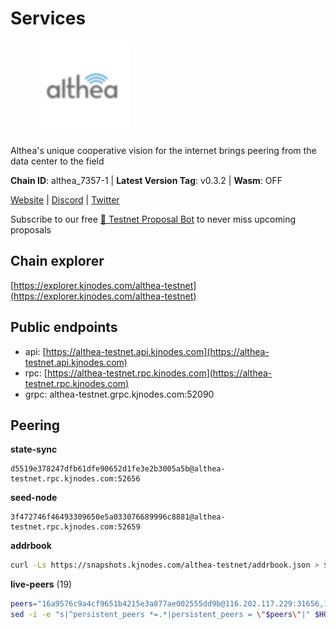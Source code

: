 # Services

<figure><img src="https://raw.githubusercontent.com/kj89/cosmos-images/main/logos/althea.png" width="150" alt=""><figcaption></figcaption></figure>

Althea's unique cooperative vision for the internet  brings peering from the data center to the field

**Chain ID**: althea_7357-1 | **Latest Version Tag**: v0.3.2 | **Wasm**: OFF

[Website](https://www.althea.net) | [Discord](https://discord.gg/ZTKWfpDs) | [Twitter](https://twitter.com/altheanetwork)



Subscribe to our free [🤖 Testnet Proposal Bot](https://t.me/kjnodes_testnet_proposal_bot) to never miss upcoming proposals


## Chain explorer
[https://explorer.kjnodes.com/althea-testnet](https://explorer.kjnodes.com/althea-testnet)

## Public endpoints

* api: [https://althea-testnet.api.kjnodes.com](https://althea-testnet.api.kjnodes.com)
* rpc: [https://althea-testnet.rpc.kjnodes.com](https://althea-testnet.rpc.kjnodes.com)
* grpc: althea-testnet.grpc.kjnodes.com:52090

## Peering

**state-sync**

```text
d5519e378247dfb61dfe90652d1fe3e2b3005a5b@althea-testnet.rpc.kjnodes.com:52656
```

**seed-node**

```text
3f472746f46493309650e5a033076689996c8881@althea-testnet.rpc.kjnodes.com:52659
```

**addrbook**
```bash
curl -Ls https://snapshots.kjnodes.com/althea-testnet/addrbook.json > $HOME/.althea/config/addrbook.json
```

**live-peers** (19)
```bash
peers="16a9576c9a4cf9651b4215e3a877ae002555dd9b@116.202.117.229:31656,18643335ebbf1119ef5da9bbb2b65ce651a47ef1@5.9.106.214:26676,27dc32e6a756ccb04ca4e1395008f18f5efeaf8e@162.55.1.2:31656,ba247bdf826a9636a8276d6a00d8004755f6bb18@162.19.238.210:26656,96320aaab7794933fddbc2bb101e54b8697c58e7@141.95.65.26:26656,5bad7ac6f006ee3b6f52dc91e85b5aae8e488233@194.163.149.53:26656,f6e3f995ba1c3ceed8bd556d9a23d2922d98a9a6@66.172.36.136:14656,d5519e378247dfb61dfe90652d1fe3e2b3005a5b@65.109.68.190:52656,83147260a704b75283ca6da218516ee0eaa82956@170.64.156.36:26656,1d9a103d1e24c590bdfb577537eddd19a322f886@65.109.92.240:17886,382264d78149b62e679bf6d0b93dc74dd033fc05@65.108.2.41:26656,cd71580f8ab4af6beeaf867702a86ca6f9331f71@65.19.136.133:23296,aa500219761eecd7f1f02a8bfd21c6dcdbd3cf42@142.132.232.40:26656,ee22e048af133e8e83d594314a67b89be964eb37@138.201.225.104:47856,31e4e58aed75f099eb5b71fd9fd48b48e4bf721a@5.75.170.207:26656,4f5eb5164329a61fc898ac75849ae873c8e539c9@66.172.36.135:14656,2cd7bd0bb40ed6f16ff7a9617ae8c7a74ce06e34@148.251.91.219:26656,1991a3263255fc32d65b49335bcaee19f607c934@185.16.39.99:26656,938388d1a011858d6238bf22944ab2dcba9b22a8@65.108.199.206:36656"
sed -i -e "s|^persistent_peers *=.*|persistent_peers = \"$peers\"|" $HOME/.althea/config/config.toml
```

